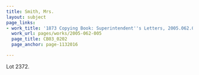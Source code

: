 ```yaml
---
title: Smith, Mrs.
layout: subject
page_links:
- work_title: '1873 Copying Book: Superintendent''s Letters, 2005.062.005'
  work_url: pages/works/2005-062-005
  page_title: CB03_0202
  page_anchor: page-1132016

---
```

<p>Lot 2372.</p>